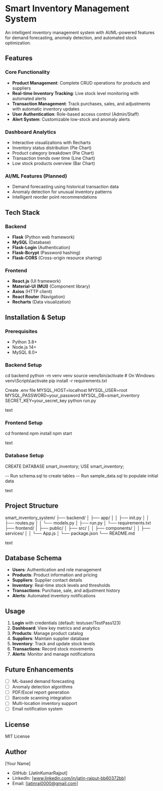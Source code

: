 # Smart Inventory Management System

An intelligent inventory management system with AI/ML-powered features for demand forecasting, anomaly detection, and automated stock optimization.

## Features

### Core Functionality
- **Product Management**: Complete CRUD operations for products and suppliers
- **Real-time Inventory Tracking**: Live stock level monitoring with automated alerts
- **Transaction Management**: Track purchases, sales, and adjustments with automatic inventory updates
- **User Authentication**: Role-based access control (Admin/Staff)
- **Alert System**: Customizable low-stock and anomaly alerts

### Dashboard Analytics
- Interactive visualizations with Recharts
- Inventory status distribution (Pie Chart)
- Product category breakdown (Pie Chart)
- Transaction trends over time (Line Chart)
- Low stock products overview (Bar Chart)

### AI/ML Features (Planned)
- Demand forecasting using historical transaction data
- Anomaly detection for unusual inventory patterns
- Intelligent reorder point recommendations

## Tech Stack

### Backend
- **Flask** (Python web framework)
- **MySQL** (Database)
- **Flask-Login** (Authentication)
- **Flask-Bcrypt** (Password hashing)
- **Flask-CORS** (Cross-origin resource sharing)

### Frontend
- **React.js** (UI framework)
- **Material-UI (MUI)** (Component library)
- **Axios** (HTTP client)
- **React Router** (Navigation)
- **Recharts** (Data visualization)

## Installation & Setup

### Prerequisites
- Python 3.8+
- Node.js 14+
- MySQL 8.0+

### Backend Setup

cd backend
python -m venv venv
source venv/bin/activate # On Windows: venv\Scripts\activate
pip install -r requirements.txt

Create .env file
MYSQL_HOST=localhost
MYSQL_USER=root
MYSQL_PASSWORD=your_password
MYSQL_DB=smart_inventory
SECRET_KEY=your_secret_key
python run.py

text

### Frontend Setup

cd frontend
npm install
npm start

text

### Database Setup

CREATE DATABASE smart_inventory;
USE smart_inventory;

-- Run schema.sql to create tables
-- Run sample_data.sql to populate initial data

text

## Project Structure

smart_inventory_system/
├── backend/
│ ├── app/
│ │ ├── init.py
│ │ ├── routes.py
│ │ └── models.py
│ ├── run.py
│ └── requirements.txt
├── frontend/
│ ├── public/
│ ├── src/
│ │ ├── components/
│ │ ├── services/
│ │ └── App.js
│ └── package.json
└── README.md

text

## Database Schema

- **Users**: Authentication and role management
- **Products**: Product information and pricing
- **Suppliers**: Supplier contact details
- **Inventory**: Real-time stock levels and thresholds
- **Transactions**: Purchase, sale, and adjustment history
- **Alerts**: Automated inventory notifications

## Usage

1. **Login** with credentials (default: testuser/TestPass123)
2. **Dashboard**: View key metrics and analytics
3. **Products**: Manage product catalog
4. **Suppliers**: Maintain supplier database
5. **Inventory**: Track and update stock levels
6. **Transactions**: Record stock movements
7. **Alerts**: Monitor and manage notifications

## Future Enhancements

- [ ] ML-based demand forecasting
- [ ] Anomaly detection algorithms
- [ ] PDF/Excel report generation
- [ ] Barcode scanning integration
- [ ] Multi-location inventory support
- [ ] Email notification system

## License

MIT License

## Author

[Your Name]
- GitHub: [JatinKumarRajput]
- LinkedIn: [www.linkedin.com/in/jatin-rajput-bb60372bb]
- Email: [jatinraj0000@gmail.com]
